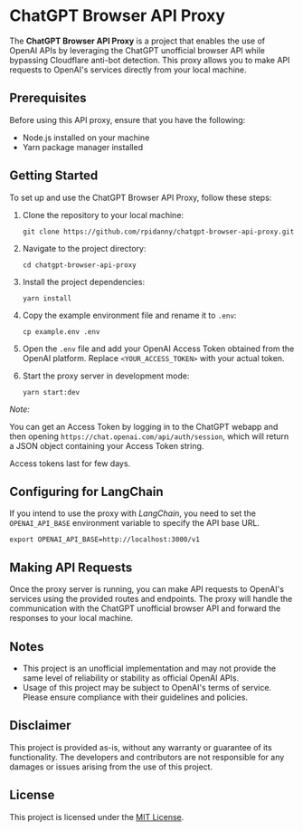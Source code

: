 # ChatGPT Browser API Proxy

The **ChatGPT Browser API Proxy** is a project that enables the use of OpenAI APIs by leveraging the ChatGPT unofficial browser API while bypassing Cloudflare anti-bot detection. This proxy allows you to make API requests to OpenAI's services directly from your local machine.

## Prerequisites

Before using this API proxy, ensure that you have the following:

- Node.js installed on your machine
- Yarn package manager installed

## Getting Started

To set up and use the ChatGPT Browser API Proxy, follow these steps:

1. Clone the repository to your local machine:

   ```shell
   git clone https://github.com/rpidanny/chatgpt-browser-api-proxy.git
   ```

2. Navigate to the project directory:

   ```shell
   cd chatgpt-browser-api-proxy
   ```

3. Install the project dependencies:

   ```shell
   yarn install
   ```

4. Copy the example environment file and rename it to `.env`:

   ```shell
   cp example.env .env
   ```

5. Open the `.env` file and add your OpenAI Access Token obtained from the OpenAI platform. Replace `<YOUR_ACCESS_TOKEN>` with your actual token.

6. Start the proxy server in development mode:

   ```shell
   yarn start:dev
   ```

*Note:*

You can get an Access Token by logging in to the ChatGPT webapp and then opening `https://chat.openai.com/api/auth/session`, which will return a JSON object containing your Access Token string.

Access tokens last for few days.

## Configuring for LangChain

If you intend to use the proxy with _LangChain_, you need to set the `OPENAI_API_BASE` environment variable to specify the API base URL.

```shell
export OPENAI_API_BASE=http://localhost:3000/v1
```

## Making API Requests

Once the proxy server is running, you can make API requests to OpenAI's services using the provided routes and endpoints. The proxy will handle the communication with the ChatGPT unofficial browser API and forward the responses to your local machine.

## Notes

- This project is an unofficial implementation and may not provide the same level of reliability or stability as official OpenAI APIs.
- Usage of this project may be subject to OpenAI's terms of service. Please ensure compliance with their guidelines and policies.

## Disclaimer

This project is provided as-is, without any warranty or guarantee of its functionality. The developers and contributors are not responsible for any damages or issues arising from the use of this project.

## License

This project is licensed under the [MIT License](LICENSE).
